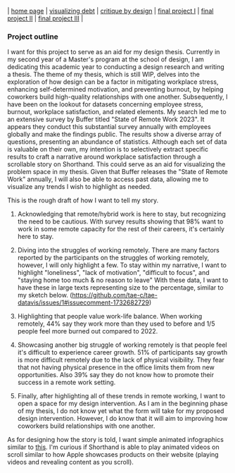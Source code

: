 | [home page](https://tae-c.github.io/tae-datavis/) | [visualizing debt](visualizing-debt) | [critique by design](critique-by-design) | [final project I](final-project-I) | [final project II](final-project-II) | [final project III](final-project-III) |

### Project outline

I want for this project to serve as an aid for my design thesis. Currently in my second year of a Master's program at the school of design, I am dedicating this academic year to conducting a design research and writing a thesis. The theme of my thesis, which is still WIP, delves into the exploration of how design can be a factor in mitigating workplace stress, enhancing self-determined motivation, and preventing burnout, by helping coworkers build high-quality relationships with one another. Subsequently, I have been on the lookout for datasets concerning employee stress, burnout, workplace satisfaction, and related elements. My search led me to an extensive survey by Buffer titled "State of Remote Work 2023". It appears they conduct this substantial survey annually with employees globally and make the findings public. The results show a diverse array of questions, presenting an abundance of statistics. Although each set of data is valuable on their own, my intention is to selectively extract specific results to craft a narrative around workplace satisfaction through a scrollable story on Shorthand. This could serve as an aid for visualizing the problem space in my thesis. Given that Buffer releases the "State of Remote Work" annually, I will also be able to access past data, allowing me to visualize any trends I wish to highlight as needed.

This is the rough draft of how I want to tell my story.

1. Acknowledging that remote/hybrid work is here to stay, but recognizing the need to be cautious. With survey results showing that 98% want to work in some remote capacity for the rest of their careers, it's certainly here to stay.

2. Diving into the struggles of working remotely. There are many factors reported by the participants on the struggles of working remotely, however, I will only highlight a few. To stay within my narrative, I want to highlight "loneliness", "lack of motivation", "difficult to focus", and "staying home too much & no reason to leave" With these data, I want to have these in large texts representing size to the percentage, similar to my sketch below.
(https://github.com/tae-c/tae-datavis/issues/1#issuecomment-1732682729)

3. Highlighting that people value work-life balance. When working remotely, 44% say they work more than they used to before and 1/5 people feel more burned out compared to 2022.

4. Showcasing another big struggle of working remotely is that people feel it's difficult to experience career growth. 51% of participants say growth is more difficult remotely due to the lack of physical visibility. They fear that not having physical presence in the office limits them from new opportunities. Also 39% say they do not know how to promote their success in a remote work setting.

5. Finally, after highlighting all of these trends in remote working, I want to open a space for my design intervention. As I am in the beginning phase of my thesis, I do not know yet what the form will take for my proposed design intervention. However, I do know that it will aim to improving how coworkers build relationships with one another.

As for designing how the story is told, I want simple animated infographics similar to [this]. I'm curious if Shorthand is able to play animated videos on scroll similar to how Apple showcases products on their website (playing videos and revealing content as you scroll). 

  [this]: <https://exafepfl.shorthandstories.com/l-impact-du-num-rique-sur-les-villes-de-l-afrique-de-l-ouest/index.html>
